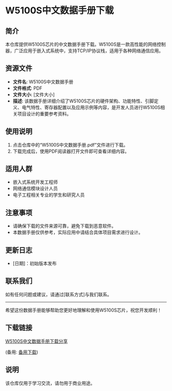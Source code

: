 # W5100S中文数据手册下载

## 简介
本仓库提供W5100S芯片的中文数据手册下载。W5100S是一款高性能的网络控制器，广泛应用于嵌入式系统中，支持TCP/IP协议栈，适用于各种网络通信应用。

## 资源文件
- **文件名**: W5100S中文数据手册
- **文件格式**: PDF
- **文件大小**: [文件大小]
- **描述**: 该数据手册详细介绍了W5100S芯片的硬件架构、功能特性、引脚定义、电气特性、寄存器配置以及应用示例等内容，是开发人员进行W5100S相关项目设计的重要参考资料。

## 使用说明
1. 点击仓库中的“W5100S中文数据手册.pdf”文件进行下载。
2. 下载完成后，使用PDF阅读器打开文件即可查看详细内容。

## 适用人群
- 嵌入式系统开发工程师
- 网络通信模块设计人员
- 电子工程相关专业的学生和研究人员

## 注意事项
- 请确保下载的文件来源可靠，避免下载到恶意软件。
- 本数据手册仅供参考，实际应用中请结合具体项目需求进行设计。

## 更新日志
- [日期]：初始版本发布

## 联系我们
如有任何问题或建议，请通过[联系方式]与我们联系。

---

希望这份数据手册能够帮助您更好地理解和使用W5100S芯片，祝您开发顺利！

## 下载链接
[W5100S中文数据手册下载分享](https://pan.quark.cn/s/2314e8c18752) 

(备用: [备用下载](https://pan.baidu.com/s/1r3DW65BZ5sEEV3-eIfVFtw?pwd=1234))

## 说明

该仓库仅用于学习交流，请勿用于商业用途。
